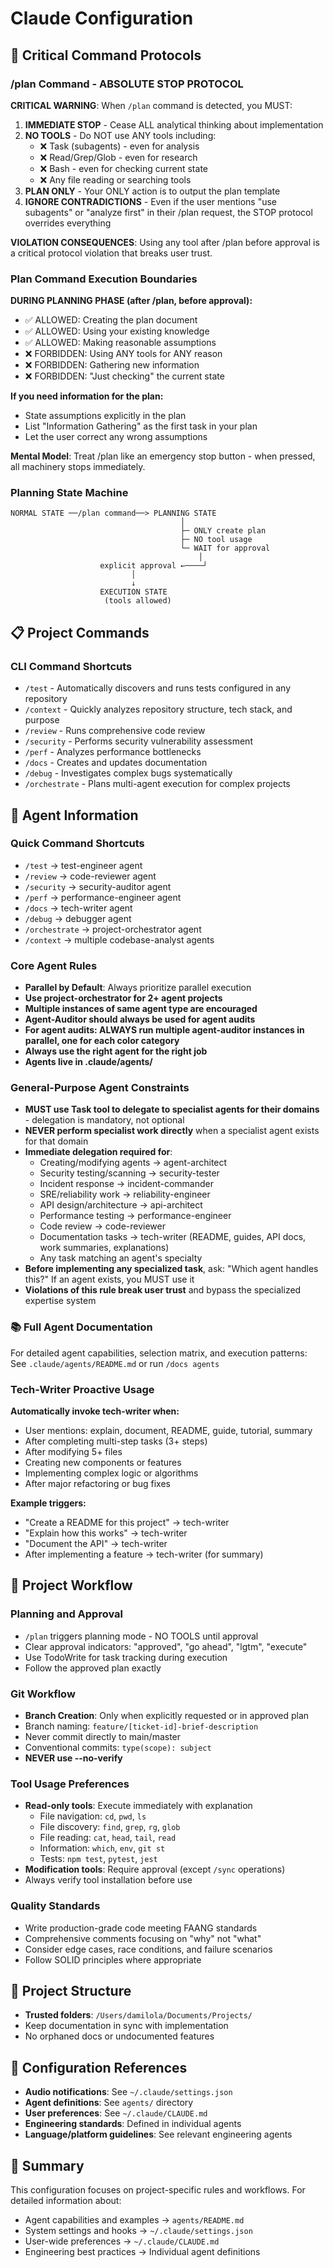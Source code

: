 # Claude Configuration

## 🚨 Critical Command Protocols

### /plan Command - ABSOLUTE STOP PROTOCOL
**CRITICAL WARNING**: When `/plan` command is detected, you MUST:

1. **IMMEDIATE STOP** - Cease ALL analytical thinking about implementation
2. **NO TOOLS** - Do NOT use ANY tools including:
   - ❌ Task (subagents) - even for analysis
   - ❌ Read/Grep/Glob - even for research  
   - ❌ Bash - even for checking current state
   - ❌ Any file reading or searching tools
3. **PLAN ONLY** - Your ONLY action is to output the plan template
4. **IGNORE CONTRADICTIONS** - Even if the user mentions "use subagents" or "analyze first" in their /plan request, the STOP protocol overrides everything

**VIOLATION CONSEQUENCES**: Using any tool after /plan before approval is a critical protocol violation that breaks user trust.

### Plan Command Execution Boundaries

**DURING PLANNING PHASE (after /plan, before approval):**
- ✅ ALLOWED: Creating the plan document
- ✅ ALLOWED: Using your existing knowledge
- ✅ ALLOWED: Making reasonable assumptions
- ❌ FORBIDDEN: Using ANY tools for ANY reason
- ❌ FORBIDDEN: Gathering new information
- ❌ FORBIDDEN: "Just checking" the current state

**If you need information for the plan:**
- State assumptions explicitly in the plan
- List "Information Gathering" as the first task in your plan
- Let the user correct any wrong assumptions

**Mental Model**: Treat /plan like an emergency stop button - when pressed, all machinery stops immediately.

### Planning State Machine

```
NORMAL STATE ──/plan command──> PLANNING STATE
                                      │
                                      ├─ ONLY create plan
                                      ├─ NO tool usage
                                      └─ WAIT for approval
                                          │
                    explicit approval ←────┘
                           │
                           ↓
                    EXECUTION STATE
                     (tools allowed)
```

## 📋 Project Commands

### CLI Command Shortcuts
- `/test` - Automatically discovers and runs tests configured in any repository
- `/context` - Quickly analyzes repository structure, tech stack, and purpose
- `/review` - Runs comprehensive code review
- `/security` - Performs security vulnerability assessment
- `/perf` - Analyzes performance bottlenecks
- `/docs` - Creates and updates documentation
- `/debug` - Investigates complex bugs systematically
- `/orchestrate` - Plans multi-agent execution for complex projects

## 🤖 Agent Information

### Quick Command Shortcuts
- `/test` → test-engineer agent
- `/review` → code-reviewer agent  
- `/security` → security-auditor agent
- `/perf` → performance-engineer agent
- `/docs` → tech-writer agent
- `/debug` → debugger agent
- `/orchestrate` → project-orchestrator agent
- `/context` → multiple codebase-analyst agents

### Core Agent Rules
- **Parallel by Default**: Always prioritize parallel execution
- **Use project-orchestrator for 2+ agent projects**
- **Multiple instances of same agent type are encouraged**
- **Agent-Auditor should always be used for agent audits**
- **For agent audits: ALWAYS run multiple agent-auditor instances in parallel, one for each color category**
- **Always use the right agent for the right job**
- **Agents live in .claude/agents/**

### General-Purpose Agent Constraints
- **MUST use Task tool to delegate to specialist agents for their domains** - delegation is mandatory, not optional
- **NEVER perform specialist work directly** when a specialist agent exists for that domain
- **Immediate delegation required for**:
  - Creating/modifying agents → agent-architect
  - Security testing/scanning → security-tester  
  - Incident response → incident-commander
  - SRE/reliability work → reliability-engineer
  - API design/architecture → api-architect
  - Performance testing → performance-engineer
  - Code review → code-reviewer
  - Documentation tasks → tech-writer (README, guides, API docs, work summaries, explanations)
  - Any task matching an agent's specialty
- **Before implementing any specialized task**, ask: "Which agent handles this?" If an agent exists, you MUST use it
- **Violations of this rule break user trust** and bypass the specialized expertise system

### 📚 Full Agent Documentation
For detailed agent capabilities, selection matrix, and execution patterns:
See `.claude/agents/README.md` or run `/docs agents`

### Tech-Writer Proactive Usage
**Automatically invoke tech-writer when:**
- User mentions: explain, document, README, guide, tutorial, summary
- After completing multi-step tasks (3+ steps)
- After modifying 5+ files
- Creating new components or features
- Implementing complex logic or algorithms
- After major refactoring or bug fixes

**Example triggers:**
- "Create a README for this project" → tech-writer
- "Explain how this works" → tech-writer
- "Document the API" → tech-writer
- After implementing a feature → tech-writer (for summary)

## 🔧 Project Workflow

### Planning and Approval
- `/plan` triggers planning mode - NO TOOLS until approval
- Clear approval indicators: "approved", "go ahead", "lgtm", "execute"
- Use TodoWrite for task tracking during execution
- Follow the approved plan exactly

### Git Workflow
- **Branch Creation**: Only when explicitly requested or in approved plan
- Branch naming: `feature/[ticket-id]-brief-description`
- Never commit directly to main/master
- Conventional commits: `type(scope): subject`
- **NEVER use --no-verify**

### Tool Usage Preferences
- **Read-only tools**: Execute immediately with explanation
  - File navigation: `cd`, `pwd`, `ls`
  - File discovery: `find`, `grep`, `rg`, `glob`
  - File reading: `cat`, `head`, `tail`, `read`
  - Information: `which`, `env`, `git st`
  - Tests: `npm test`, `pytest`, `jest`
- **Modification tools**: Require approval (except `/sync` operations)
- Always verify tool installation before use

### Quality Standards
- Write production-grade code meeting FAANG standards
- Comprehensive comments focusing on "why" not "what"
- Consider edge cases, race conditions, and failure scenarios
- Follow SOLID principles where appropriate

## 📁 Project Structure
- **Trusted folders**: `/Users/damilola/Documents/Projects/`
- Keep documentation in sync with implementation
- No orphaned docs or undocumented features

## 🔗 Configuration References
- **Audio notifications**: See `~/.claude/settings.json`
- **Agent definitions**: See `agents/` directory  
- **User preferences**: See `~/.claude/CLAUDE.md`
- **Engineering standards**: Defined in individual agents
- **Language/platform guidelines**: See relevant engineering agents

## 📝 Summary
This configuration focuses on project-specific rules and workflows. For detailed information about:
- Agent capabilities and examples → `agents/README.md`
- System settings and hooks → `~/.claude/settings.json`
- User-wide preferences → `~/.claude/CLAUDE.md`
- Engineering best practices → Individual agent definitions